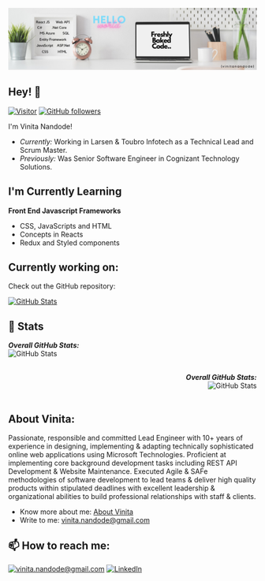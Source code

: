 ![Vinita Nandode Banner Image](./vinitabanner.png)

<h2>Hey! 👋</h2>

[![Visitor](https://visitor-badge.laobi.icu/badge?page_id=vinitanandode)](https://github.com/vinitanandode) [![GitHub followers](https://img.shields.io/github/followers/vinitanandode.svg?style=social&label=Follow)](https://github.com/vinitanandode?tab=followers)

I'm Vinita Nandode! 
- <i>Currently:</i> Working in Larsen & Toubro Infotech as a Technical Lead and Scrum Master.
- <i>Previously:</i> Was Senior Software Engineer in Cognizant Technology Solutions.

<h2>I'm Currently Learning</h2>

__Front End Javascript Frameworks__
- CSS, JavaScripts and HTML
- Concepts in Reacts 
- Redux and Styled components


<h2>Currently working on:</h2>

Check out the GitHub repository:

<div>
  <p>
    <a href="https://github.com/vinitanandode/to-do">
      <img src="https://github-readme-stats.vercel.app/api/pin/?username=vinitanandode&repo=to-do&show_owner=True" alt="GitHub Stats" />
    </a>        
  </p>
</div>

<h2>👀 Stats</h2>

<div>  
  <p align="left">
  <b><em>Overall GitHub Stats:</em></b> <br/>
    <img src="https://github-readme-stats.vercel.app/api?username=vinitanandode" alt="GitHub Stats" /> <br/><br/>
  </p>
</div>
<div>  
  <p align="right">
  <b><em>Overall GitHub Stats:</em></b> <br/>
    <img src="https://github-readme-stats.vercel.app/api?username=vinitanandode" alt="GitHub Stats" /> <br/><br/>
  </p>
</div>

<h2> About Vinita:</h2>

Passionate, responsible and committed Lead Engineer with 10+ years of experience in designing, implementing & adapting technically sophisticated online web applications using Microsoft Technologies. Proficient at implementing core background development tasks including REST API Development & Website Maintenance. Executed Agile & SAFe methodologies of software development to lead teams & deliver high quality products within stipulated deadlines with excellent leadership & organizational abilities to build professional relationships with staff & clients.
 
- Know more about me: [About Vinita](https://vinitanandode.wixsite.com/vinita-nandode)
- Write to me: [vinita.nandode@gmail.com](mailto:vinita.nandode@gmail.com)

<h2>📫 How to reach me:</h2>

<a href="mailto:vinita.nandode@gmail.com">![vinita.nandode@gmail.com](https://img.shields.io/badge/Gmail-D14836?style=for-the-badge&logo=gmail&logoColor=white)</a> <a href="https://www.linkedin.com/in/vinita-nandode">![LinkedIn](https://img.shields.io/badge/LinkedIn-0077B5?style=for-the-badge&logo=linkedin&logoColor=white)</a>